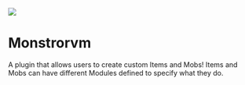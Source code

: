 [![](https://jitpack.io/v/Steel-Dev/Monstrorvm.svg)](https://jitpack.io/#Steel-Dev/Monstrorvm)

# Monstrorvm
A plugin that allows users to create custom Items and Mobs! Items and Mobs can have different Modules defined to specify what they do.
